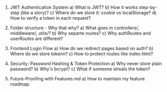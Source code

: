 1. JWT Authentication System 
a) What is JWT? 
b) How it works step-by-step (like a story)? 
c) Where do we store it: cookie vs localStorage? 
d) How to verify a token in each request? 

3. Folder structure - Why that why? 
a) What goes in controllers/, middleware/, utils/? 
b) Why separte routes? 
c) Why authRoutes and userRoutes are different? 

4. Frontend Login Flow
a) How do we redirect pages based on auth? 
b) Where do we store tokenn? 
c) How to protect routes like index.html? 

5. Security: Password Hashing & Token Protection 
a) Why never store plain password? 
b) Why's bcrypt? 
c) What if someone streals the token? 

6. Future-Proofing with Features.md
a) How to maintain my feature roadmap. 

